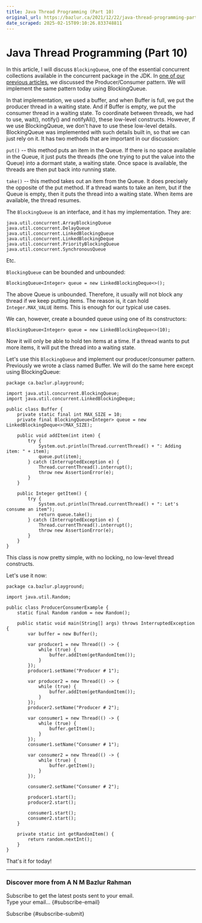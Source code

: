 ```yaml
---
title: Java Thread Programming (Part 10)
original_url: https://bazlur.ca/2021/12/22/java-thread-programming-part-10/
date_scraped: 2025-02-15T09:10:26.833748811
---
```


Java Thread Programming (Part 10)
=================================

In this article, I will discuss `BlockingQueue`, one of the essential concurrent collections available in the concurrent package in the JDK. In [one of our previous articles](https://foojay.io/today/java-thread-programming-part-6/), we discussed the Producer/Consumer pattern. We will implement the same pattern today using BlockingQueue.

In that implementation, we used a buffer, and when Buffer is full, we put the producer thread in a waiting state. And if Buffer is empty, we put the consumer thread in a waiting state. To coordinate between threads, we had to use, wait(), notify() and notifyAll(), these low-level constructs. However, if we use BlockingQueue, we don't have to use these low-level details. BlockingQueue was implemented with such details built in, so that we can just rely on it. It has two methods that are important in our discussion:

`put()` -- this method puts an item in the Queue. If there is no space available in the Queue, it just puts the threads (the one trying to put the value into the Queue) into a dormant state, a waiting state. Once space is available, the threads are then put back into running state.

`take()` -- this method takes out an item from the Queue. It does precisely the opposite of the put method. If a thread wants to take an item, but if the Queue is empty, then it puts the thread into a waiting state. When items are available, the thread resumes.

The `BlockingQueue` is an interface, and it has my implementation. They are:

```
java.util.concurrent.ArrayBlockingQueue
java.util.concurrent.DelayQueue
java.util.concurrent.LinkedBlockingQueue
java.util.concurrent.LinkedBlockingDeque
java.util.concurrent.PriorityBlockingQueue
java.util.concurrent.SynchronousQueue
```

Etc.

`BlockingQueue` can be bounded and unbounded:

```
BlockingQueue<Integer> queue = new LinkedBlockingDeque<>();
```

The above Queue is unbounded. Therefore, it usually will not block any thread if we keep putting items. The reason is, it can hold `Integer.MAX_VALUE` items. This is enough for our typical use cases.

We can, however, create a bounded queue using one of its constructors:

```
BlockingQueue<Integer> queue = new LinkedBlockingDeque<>(10);
```

Now it will only be able to hold ten items at a time. If a thread wants to put more items, it will put the thread into a waiting state.

Let's use this `BlockingQueue` and implement our producer/consumer pattern. Previously we wrote a class named Buffer. We will do the same here except using BlockingQueue:

```
package ca.bazlur.playground;

import java.util.concurrent.BlockingQueue;
import java.util.concurrent.LinkedBlockingDeque;

public class Buffer {
    private static final int MAX_SIZE = 10;
    private final BlockingQueue<Integer> queue = new LinkedBlockingDeque<>(MAX_SIZE);

    public void addItem(int item) {
        try {
            System.out.println(Thread.currentThread() + ": Adding item: " + item);
            queue.put(item);
        } catch (InterruptedException e) {
            Thread.currentThread().interrupt();
            throw new AssertionError(e);
        }
    }

    public Integer getItem() {
        try {
            System.out.println(Thread.currentThread() + ": Let's consume an item");
            return queue.take();
        } catch (InterruptedException e) {
            Thread.currentThread().interrupt();
            throw new AssertionError(e);
        }
    }
}
```

This class is now pretty simple, with no locking, no low-level thread constructs.

Let's use it now:

```
package ca.bazlur.playground;

import java.util.Random;

public class ProducerConsumerExample {
    static final Random random = new Random();

    public static void main(String[] args) throws InterruptedException {
        var buffer = new Buffer();

        var producer1 = new Thread(() -> {
            while (true) {
                buffer.addItem(getRandomItem());
            }
        });
        producer1.setName("Producer # 1");

        var producer2 = new Thread(() -> {
            while (true) {
                buffer.addItem(getRandomItem());
            }
        });
        producer2.setName("Producer # 2");

        var consumer1 = new Thread(() -> {
            while (true) {
                buffer.getItem();
            }
        });
        consumer1.setName("Consumer # 1");

        var consumer2 = new Thread(() -> {
            while (true) {
                buffer.getItem();
            }
        });

        consumer2.setName("Consumer # 2");

        producer1.start();
        producer2.start();

        consumer1.start();
        consumer2.start();
    }

    private static int getRandomItem() {
        return random.nextInt();
    }
}
```

That's it for today!  

*** ** * ** ***

### Discover more from A N M Bazlur Rahman

Subscribe to get the latest posts sent to your email.  
Type your email... {#subscribe-email}

Subscribe {#subscribe-submit}
